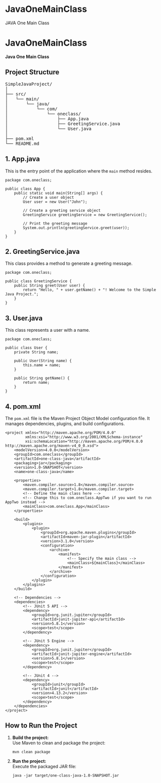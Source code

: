 # JavaOneMainClass
JAVA One Main Class


<h1>JavaOneMainClass</h1>

<p><strong>Java One Main Class</strong></p>

<h2>Project Structure</h2>

<pre>
SimpleJavaProject/
│
├── src/
│   └── main/
│       └── java/
│           └── com/
│               └── oneclass/
│                   ├── App.java
│                   ├── GreetingService.java
│                   └── User.java
│
├── pom.xml
└── README.md
</pre>

<h2>1. App.java</h2>

<p>This is the entry point of the application where the <code>main</code> method resides.</p>

<pre><code>package com.oneclass;

public class App {
    public static void main(String[] args) {
        // Create a user object
        User user = new User("John");

        // Create a greeting service object
        GreetingService greetingService = new GreetingService();

        // Print the greeting message
        System.out.println(greetingService.greet(user));
    }
}
</code></pre>

<h2>2. GreetingService.java</h2>

<p>This class provides a method to generate a greeting message.</p>

<pre><code>package com.oneclass;

public class GreetingService {
    public String greet(User user) {
        return "Hello, " + user.getName() + "! Welcome to the Simple Java Project.";
    }
}
</code></pre>

<h2>3. User.java</h2>

<p>This class represents a user with a name.</p>

<pre><code>package com.oneclass;

public class User {
    private String name;

    public User(String name) {
        this.name = name;
    }

    public String getName() {
        return name;
    }
}
</code></pre>

<h2>4. pom.xml</h2>

<p>The <code>pom.xml</code> file is the Maven Project Object Model configuration file. It manages dependencies, plugins, and build configurations.</p>

<pre><code>&lt;project xmlns="http://maven.apache.org/POM/4.0.0"
         xmlns:xsi="http://www.w3.org/2001/XMLSchema-instance"
         xsi:schemaLocation="http://maven.apache.org/POM/4.0.0 http://maven.apache.org/maven-v4_0_0.xsd"&gt;
    &lt;modelVersion&gt;4.0.0&lt;/modelVersion&gt;
    &lt;groupId&gt;com.oneclass&lt;/groupId&gt;
    &lt;artifactId&gt;one-class-java&lt;/artifactId&gt;
    &lt;packaging&gt;jar&lt;/packaging&gt;
    &lt;version&gt;1.0-SNAPSHOT&lt;/version&gt;
    &lt;name&gt;one-class-java&lt;/name&gt;

    &lt;properties&gt;
        &lt;maven.compiler.source&gt;1.8&lt;/maven.compiler.source&gt;
        &lt;maven.compiler.target&gt;1.8&lt;/maven.compiler.target&gt;
        &lt;!-- Define the main class here --&gt;
        &lt;!-- Change this to com.oneclass.AppTwo if you want to run AppTwo instead --&gt;
        &lt;mainClass&gt;com.oneclass.App&lt;/mainClass&gt;
    &lt;/properties&gt;

    &lt;build&gt;
        &lt;plugins&gt;
            &lt;plugin&gt;
                &lt;groupId&gt;org.apache.maven.plugins&lt;/groupId&gt;
                &lt;artifactId&gt;maven-jar-plugin&lt;/artifactId&gt;
                &lt;version&gt;3.1.0&lt;/version&gt;
                &lt;configuration&gt;
                    &lt;archive&gt;
                        &lt;manifest&gt;
                            &lt;!-- Specify the main class --&gt;
                            &lt;mainClass&gt;${mainClass}&lt;/mainClass&gt;
                        &lt;/manifest&gt;
                    &lt;/archive&gt;
                &lt;/configuration&gt;
            &lt;/plugin&gt;
        &lt;/plugins&gt;
    &lt;/build&gt;

    &lt;!-- Dependencies --&gt;
    &lt;dependencies&gt;
        &lt;!-- JUnit 5 API --&gt;
        &lt;dependency&gt;
            &lt;groupId&gt;org.junit.jupiter&lt;/groupId&gt;
            &lt;artifactId&gt;junit-jupiter-api&lt;/artifactId&gt;
            &lt;version&gt;5.8.1&lt;/version&gt;
            &lt;scope&gt;test&lt;/scope&gt;
        &lt;/dependency&gt;

        &lt;!-- JUnit 5 Engine --&gt;
        &lt;dependency&gt;
            &lt;groupId&gt;org.junit.jupiter&lt;/groupId&gt;
            &lt;artifactId&gt;junit-jupiter-engine&lt;/artifactId&gt;
            &lt;version&gt;5.8.1&lt;/version&gt;
            &lt;scope&gt;test&lt;/scope&gt;
        &lt;/dependency&gt;

        &lt;!-- JUnit 4 --&gt;
        &lt;dependency&gt;
            &lt;groupId&gt;junit&lt;/groupId&gt;
            &lt;artifactId&gt;junit&lt;/artifactId&gt;
            &lt;version&gt;4.13.2&lt;/version&gt;
            &lt;scope&gt;test&lt;/scope&gt;
        &lt;/dependency&gt;
    &lt;/dependencies&gt;
&lt;/project&gt;
</code></pre>

<h2>How to Run the Project</h2>

<ol>
    <li>
        <strong>Build the project:</strong><br>
        Use Maven to clean and package the project:
        <pre><code>mvn clean package</code></pre>
    </li>
    <li>
        <strong>Run the project:</strong><br>
        Execute the packaged JAR file:
        <pre><code>java -jar target/one-class-java-1.0-SNAPSHOT.jar</code></pre>
    </li>
</ol>

